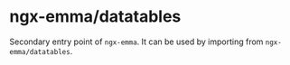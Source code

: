 # ngx-emma/datatables

Secondary entry point of `ngx-emma`. It can be used by importing from `ngx-emma/datatables`.
